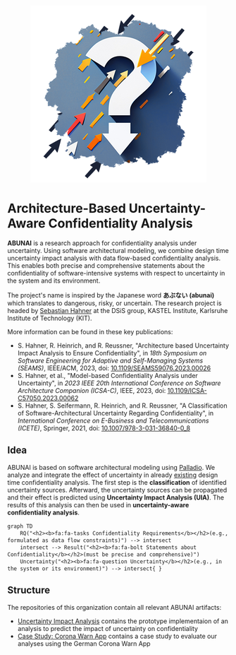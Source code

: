 <p align="center"> 
	<img alt="ABUNAI" src="profile/abunai-art.png">
</p>

# Architecture-Based Uncertainty-Aware Confidentiality Analysis

**ABUNAI** is a research approach for confidentiality analysis under uncertainty.
Using software architectural modeling, we combine design time uncertainty impact analysis with data flow-based confidentiality analysis.
This enables both precise and comprehensive statements about the confidentiality of software-intensive systems with respect to uncertainty in the system and its environment.

The project's name is inspired by the Japanese word **あぶない (abunai)** which translates to dangerous, risky, or uncertain.
The research project is headed by [Sebastian Hahner](https://dsis.kastel.kit.edu/staff_sebastian_hahner.php) at the DSiS group, KASTEL Institute, Karlsruhe Institute of Technology (KIT).

More information can be found in these key publications:

* S. Hahner, R. Heinrich, and R. Reussner, "Architecture based Uncertainty Impact Analysis to Ensure Confidentiality", in *18th Symposium on Software Engineering for Adaptive and Self-Managing Systems (SEAMS)*, IEEE/ACM, 2023, doi: [10.1109/SEAMS59076.2023.00026](https://doi.org/10.1109/SEAMS59076.2023.00026)
* S. Hahner, et al., "Model-based Confidentiality Analysis under Uncertainty", in *2023 IEEE 20th International Conference on Software Architecture Companion (ICSA-C)*, IEEE, 2023, doi: [10.1109/ICSA-C57050.2023.00062](https://doi.org/10.1109/ICSA-C57050.2023.00062)
* S. Hahner, S. Seifermann, R. Heinrich, and R. Reussner, "A Classification of Software-Architectural Uncertainty Regarding Confidentiality", in *International Conference on E-Business and Telecommunications (ICETE)*, Springer, 2021, doi:  [10.1007/978-3-031-36840-0_8](https://doi.org/10.1007/978-3-031-36840-0_8)

## Idea

ABUNAI is based on software architectural modeling using [Palladio](https://www.palladio-simulator.com/). 
We analyze and integrate the effect of uncertainty in already [existing](https://github.com/PalladioSimulator/Palladio-Addons-DataFlowConfidentiality-Analysis) design time confidentiality analysis. 
The first step is the **classification** of identified uncertainty sources. 
Afterward, the uncertainty sources can be propagated and their effect is predicted using **Uncertainty Impact Analysis (UIA)**.
The results of this analysis can then be used in **uncertainty-aware confidentiality analysis**.

```mermaid
graph TD
    RQ("<h2><b>fa:fa-tasks Confidentiality Requirements</b></h2>(e.g., formulated as data flow constraints)") --> intersect
    intersect --> Result("<h2><b>fa:fa-bolt Statements about Confidentiality</b></h2>(must be precise and comprehensive)")
    Uncertainty("<h2><b>fa:fa-question Uncertainty</b></h2>(e.g., in the system or its environment)") --> intersect{ }
```

## Structure

The repositories of this organization contain all relevant ABUNAI artifacts:

* [Uncertainty Impact Analysis](https://github.com/abunai-dev/UncertaintyImpactAnalysis) contains the prototype implementaion of an analysis to predict the impact of uncertainty on confidentiality
* [Case Study: Corona Warn App](https://github.com/abunai-dev/CaseStudy-CoronaWarnApp) contains a case study to evaluate our analyses using the German Corona Warn App
